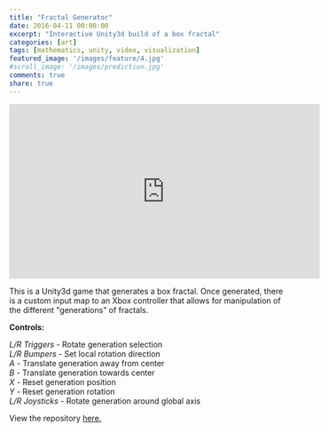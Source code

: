 ```yaml
---
title: "Fractal Generator"
date: 2016-04-11 00:00:00
excerpt: "Interactive Unity3d build of a box fractal"
categories: [art]
tags: [mathematics, unity, video, visualization]
featured_image: '/images/feature/4.jpg'
#scroll_image: '/images/prediction.jpg'
comments: true
share: true
---
```


<iframe width="560" height="315" src="https://www.youtube.com/embed/19sgSaJe0JM" frameborder="0" allowfullscreen></iframe>


This is a Unity3d game that generates a box fractal. Once generated, there is a
custom input map to an Xbox controller that allows for manipulation of the
different "generations" of fractals.  

**Controls:**

*L/R Triggers -* Rotate generation selection  
*L/R Bumpers -* Set local rotation direction  
*A -*  Translate generation away from center  
*B -* Translate generation towards center  
*X -* Reset generation position  
*Y -* Reset generation rotation  
*L/R Joysticks -* Rotate generation around global axis  

View the repository [here.](https://github.com/galenballew/Fractal-Interactive)
